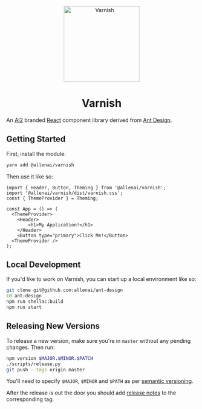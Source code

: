 <p align="center">
  <a href="https://allenai.github.io/ant-design">
    <img src="./varnish.png" width="200" title="Varnish" alt="Varnish">
  </a>
</p>
<h1 align="center">Varnish</h1>

An [AI2](http://allenai.org) branded [React](https://reactjs.org/) component library derived from [Ant Design](https://ant.design/).

## Getting Started

First, install the module:

```bash
yarn add @allenai/varnish
```

Then use it like so:

```tsx
import { Header, Button, Theming } from '@allenai/varnish';
import '@allenai/varnish/dist/varnish.css';
const { ThemeProvider } = Theming;

const App = () => (
  <ThemeProvider>
    <Header>
        <h1>My Application!</h1>
    </Header>
    <Button type="primary">Click Me!</Button>
  <ThemeProvider />
);
```

## Local Development

If you'd like to work on Varnish, you can start up a local environment like so:

```bash
git clone git@github.com:allenai/ant-design
cd ant-design
npm run shellac:build
npm run start
```

## Releasing New Versions

To release a new version, make sure you're in `master` without any pending changes. Then run:

```bash
npm version $MAJOR.$MINOR.$PATCH
./scripts/release.py
git push --tags origin master
```

You'll need to specify `$MAJOR`, `$MINOR` and `$PATH` as per [semantic versioning](https://semver.org/).

After the release is out the door you should add [release notes](https://github.com/allenai/ant-design/releases) to the corresponding tag.
